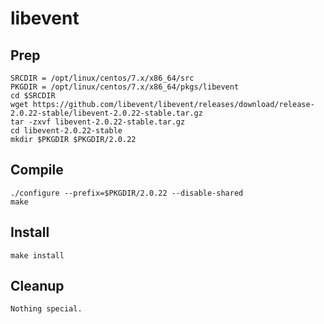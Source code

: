 # libevent

## Prep
```
SRCDIR = /opt/linux/centos/7.x/x86_64/src
PKGDIR = /opt/linux/centos/7.x/x86_64/pkgs/libevent
cd $SRCDIR
wget https://github.com/libevent/libevent/releases/download/release-2.0.22-stable/libevent-2.0.22-stable.tar.gz
tar -zxvf libevent-2.0.22-stable.tar.gz
cd libevent-2.0.22-stable
mkdir $PKGDIR $PKGDIR/2.0.22
```

## Compile
```
./configure --prefix=$PKGDIR/2.0.22 --disable-shared
make
```

## Install
```
make install
```

## Cleanup
```
Nothing special.
```
